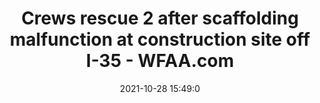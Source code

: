 ---
"title": "Crews rescue 2 after scaffolding malfunction at construction site off I-35 - WFAA.com"
"date": "2021-10-28 15:49:0"
"feed_name": "GOOGLENEWSCONSTRUCTION"
"feed_website": "https://news.google.com/search?q=construction%2Bincident&hl=en-US&gl=US&ceid=US:en"
"feed_rss": "https://news.google.com/rss/search?q=construction%2Bincident&hl=en-US&gl=US&ceid=US:en"
"link": "https://www.wfaa.com/article/news/local/austin-construction-scaffolding-building-i-35/269-24e36ef3-e46d-4726-a3d4-0faef47dd518"
"source": "{'href': 'https://www.wfaa.com', 'title': 'WFAA.com'}"
"file": "_posts/2021-1-1-12db81167e9895c70a695ef33c487cfd74b4c4aa.md"
"accident": "1"
"drilling": "0"
"dead": "0"
"injured": "2"
"arrested": "0"
"place": "dallas"
"where": "construction site"
"causes": "scaffolding"
"place_uri": "http://en.wikipedia.org/wiki/Dallas"
---